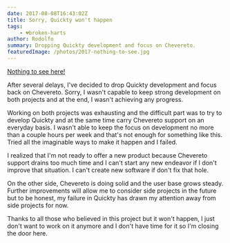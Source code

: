 ```yaml
---
date: 2017-08-08T16:43:02Z
title: Sorry, Quickty won't happen
tags:
    - 💔broken-harts 
author: Rodolfo
summary: Dropping Quickty development and focus on Chevereto.
featuredImage: /photos/2017-nothing-to-see.jpg
---
```


[Nothing to see here!](https://www.youtube.com/watch?v=aKnX5wci404)

After several delays, I've decided to drop Quickty development and focus back on Chevereto. Sorry, I wasn't capable to keep strong development on both projects and at the end, I wasn't achieving any progress.

Working on both projects was exhausting and the difficult part was to try to develop Quickty and at the same time carry Chevereto support on an everyday basis. I wasn't able to keep the focus on development no more than a couple hours per week and that's not enough for something like this. Tried all the imaginable ways to make it happen and I failed.

I realized that I'm not ready to offer a new product because Chevereto support drains too much time and I can't start any new endeavor if I don't improve that situation. I can't create new software if don't fix that hole.

On the other side, Chevereto is doing solid and the user base grows steady. Further improvements will allow me to consider side projects in the future but to be honest, my failure in Quickty has drawn my attention away from side projects for now.

Thanks to all those who believed in this project but it won't happen, I just don't want to work on it anymore and I don't have time for it so I'm closing the door here.
